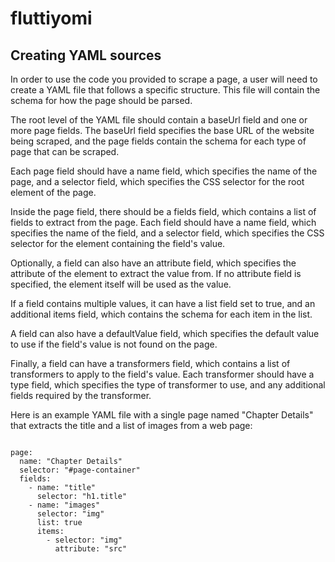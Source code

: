 # fluttiyomi

## Creating YAML sources

In order to use the code you provided to scrape a page, a user will need to create a YAML file that follows a specific structure. This file will contain the schema for how the page should be parsed.

The root level of the YAML file should contain a baseUrl field and one or more page fields. The baseUrl field specifies the base URL of the website being scraped, and the page fields contain the schema for each type of page that can be scraped.

Each page field should have a name field, which specifies the name of the page, and a selector field, which specifies the CSS selector for the root element of the page.

Inside the page field, there should be a fields field, which contains a list of fields to extract from the page. Each field should have a name field, which specifies the name of the field, and a selector field, which specifies the CSS selector for the element containing the field's value.

Optionally, a field can also have an attribute field, which specifies the attribute of the element to extract the value from. If no attribute field is specified, the element itself will be used as the value.

If a field contains multiple values, it can have a list field set to true, and an additional items field, which contains the schema for each item in the list.

A field can also have a defaultValue field, which specifies the default value to use if the field's value is not found on the page.

Finally, a field can have a transformers field, which contains a list of transformers to apply to the field's value. Each transformer should have a type field, which specifies the type of transformer to use, and any additional fields required by the transformer.

Here is an example YAML file with a single page named "Chapter Details" that extracts the title and a list of images from a web page:

```baseUrl: "https://example.com"

page:
  name: "Chapter Details"
  selector: "#page-container"
  fields:
    - name: "title"
      selector: "h1.title"
    - name: "images"
      selector: "img"
      list: true
      items:
        - selector: "img"
          attribute: "src"
